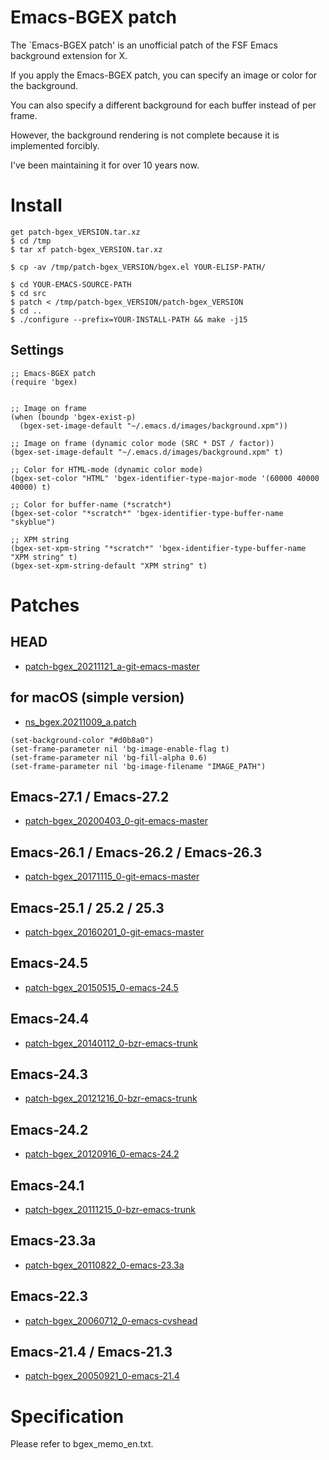 # Emacs-BGEX patch

The `Emacs-BGEX patch' is an unofficial patch of the FSF Emacs background extension for X.

If you apply the Emacs-BGEX patch, you can specify an image or color for the background.

You can also specify a different background for each buffer instead of per frame.

However, the background rendering is not complete because it is implemented forcibly.

I've been maintaining it for over 10 years now.




# Install

```
get patch-bgex_VERSION.tar.xz
$ cd /tmp
$ tar xf patch-bgex_VERSION.tar.xz

$ cp -av /tmp/patch-bgex_VERSION/bgex.el YOUR-ELISP-PATH/

$ cd YOUR-EMACS-SOURCE-PATH
$ cd src
$ patch < /tmp/patch-bgex_VERSION/patch-bgex_VERSION
$ cd ..
$ ./configure --prefix=YOUR-INSTALL-PATH && make -j15
```


## Settings

```
;; Emacs-BGEX patch
(require 'bgex)


;; Image on frame
(when (boundp 'bgex-exist-p)
  (bgex-set-image-default "~/.emacs.d/images/background.xpm"))

;; Image on frame (dynamic color mode (SRC * DST / factor))
(bgex-set-image-default "~/.emacs.d/images/background.xpm" t)

;; Color for HTML-mode (dynamic color mode)
(bgex-set-color "HTML" 'bgex-identifier-type-major-mode '(60000 40000 40000) t)

;; Color for buffer-name (*scratch*)
(bgex-set-color "*scratch*" 'bgex-identifier-type-buffer-name "skyblue")

;; XPM string
(bgex-set-xpm-string "*scratch*" 'bgex-identifier-type-buffer-name "XPM string" t)
(bgex-set-xpm-string-default "XPM string" t)
```




# Patches


## HEAD

- [patch-bgex_20211121_a-git-emacs-master](patch-bgex_20211121_a-git-emacs-master)


## for macOS (simple version)

- [ns_bgex.20211009_a.patch](ns_bgex.20211009_a.patch)

```elisp
(set-background-color "#d0b8a0")
(set-frame-parameter nil 'bg-image-enable-flag t)
(set-frame-parameter nil 'bg-fill-alpha 0.6)
(set-frame-parameter nil 'bg-image-filename "IMAGE_PATH")
```

## Emacs-27.1 / Emacs-27.2

- [patch-bgex_20200403_0-git-emacs-master](patch-bgex_20200403_0-git-emacs-master)


## Emacs-26.1 / Emacs-26.2 / Emacs-26.3

- [patch-bgex_20171115_0-git-emacs-master](patch-bgex_20171115_0-git-emacs-master)


## Emacs-25.1 / 25.2 / 25.3

- [patch-bgex_20160201_0-git-emacs-master](patch-bgex_20160201_0-git-emacs-master)


## Emacs-24.5

- [patch-bgex_20150515_0-emacs-24.5](patch-bgex_20150515_0-emacs-24.5)


## Emacs-24.4

- [patch-bgex_20140112_0-bzr-emacs-trunk](patch-bgex_20140112_0-bzr-emacs-trunk)


## Emacs-24.3

- [patch-bgex_20121216_0-bzr-emacs-trunk](patch-bgex_20121216_0-bzr-emacs-trunk)


## Emacs-24.2

- [patch-bgex_20120916_0-emacs-24.2](patch-bgex_20120916_0-emacs-24.2)


## Emacs-24.1

- [patch-bgex_20111215_0-bzr-emacs-trunk](patch-bgex_20111215_0-bzr-emacs-trunk)


## Emacs-23.3a

- [patch-bgex_20110822_0-emacs-23.3a](patch-bgex_20110822_0-emacs-23.3a)


## Emacs-22.3

- [patch-bgex_20060712_0-emacs-cvshead](patch-bgex_20060712_0-emacs-cvshead)


## Emacs-21.4 / Emacs-21.3

- [patch-bgex_20050921_0-emacs-21.4](patch-bgex_20050921_0-emacs-21.4)




# Specification

Please refer to bgex_memo_en.txt.
